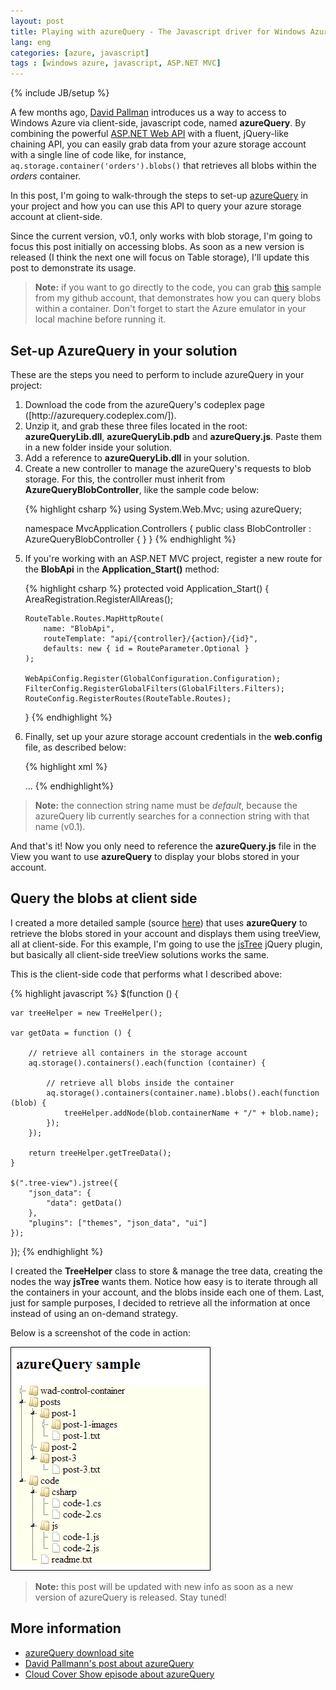 ```yaml
---
layout: post
title: Playing with azureQuery - The Javascript driver for Windows Azure
lang: eng
categories: [azure, javascript]
tags : [windows azure, javascript, ASP.NET MVC]
---
```


{% include JB/setup %}

A few months ago, [David Pallman](http://davidpallmann.blogspot.com.ar/2012/07/introducing-azurequery-javascript.html) introduces us a way to access to Windows Azure via client-side, javascript code, named **azureQuery**. By combining the powerful [ASP.NET Web API](http://www.asp.net/web-api) with a fluent, jQuery-like chaining API, you can easily grab data from your azure storage account with a single line of code like, for instance, `aq.storage.container('orders').blobs()` that retrieves all blobs within the *orders* container.

In this post, I'm going to walk-through the steps to set-up [azureQuery](http://azurequery.codeplex.com/) in your project and how you can use this API to query your azure storage account at client-side.

Since the current version, v0.1, only works with blob storage, I'm going to focus this post initially on accessing blobs. As soon as a new version is released (I think the next one will focus on Table storage), I'll update this post to demonstrate its usage.

> **Note:** if you want to go directly to the code, you can grab [this](https://github.com/nanovazquez/azure-query-sample) sample from my github account, that demonstrates how you can query blobs within a container. Don't forget to start the Azure emulator in your local machine before running it.

## Set-up AzureQuery in your solution

These are the steps you need to perform to include azureQuery in your project:

<ol>
    <li>
        Download the code from the azureQuery's codeplex page ([http://azurequery.codeplex.com/]). 
    </li>
    <li>
        Unzip it, and grab these three files located in the root: <strong>azureQueryLib.dll</strong>, <strong>azureQueryLib.pdb</strong> and <strong>azureQuery.js</strong>. Paste them in a new folder inside your solution.
    </li>
    <li>
        Add a reference to <strong>azureQueryLib.dll</strong> in your solution.
    </li>
    <li>
        Create a new controller to manage the azureQuery's requests to blob storage. For this, the controller must inherit from <strong>AzureQueryBlobController</strong>, like the sample code below:

{% highlight csharp %}
using System.Web.Mvc;
using azureQuery;

namespace MvcApplication.Controllers
{
    public class BlobController : AzureQueryBlobController { }
}
{% endhighlight %}
    </li>
    <li>
        If you're working with an ASP.NET MVC project, register a new route for the <strong>BlobApi</strong> in the <strong>Application_Start()</strong> method:

{% highlight csharp %}
protected void Application_Start()
{
    AreaRegistration.RegisterAllAreas();

    RouteTable.Routes.MapHttpRoute(
        name: "BlobApi",
        routeTemplate: "api/{controller}/{action}/{id}",
        defaults: new { id = RouteParameter.Optional }
    );

    WebApiConfig.Register(GlobalConfiguration.Configuration);
    FilterConfig.RegisterGlobalFilters(GlobalFilters.Filters);
    RouteConfig.RegisterRoutes(RouteTable.Routes);
}
{% endhighlight %}
    </li>
    <li>
        Finally, set up your azure storage account credentials in the <strong>web.config</strong> file, as described below:

{% highlight xml %}
<?xml version="1.0" encoding="utf-8"?>
<configuration>
  <connectionStrings>
    <!-- development connection string -->
    <add name="default" connectionString="UseDevelopmentStorage=true" />
    <!-- production connection string -->
    <!--<add name="default" connectionString="DefaultEndpointsProtocol=http;AccountName=[storage-account-name];AccountKey=[storage-account-key]"/>-->
  </connectionStrings>
  ...
</configuration>
{% endhighlight%}
    </li>
</ol>

> **Note:** the connection string name must be *default*, because the azureQuery lib currently searches for a connection string with that name (v0.1).

And that's it! Now you only need to reference the **azureQuery.js** file in the View you want to use **azureQuery** to display your blobs stored in your account.

## Query the blobs at client side

I created a more detailed sample (source [here](https://github.com/nanovazquez/azure-query-sample)) that uses **azureQuery** to retrieve the blobs stored in your account and displays them using treeView, all at client-side. For this example, I'm going to use the [jsTree](http://www.jstree.com/) jQuery plugin, but basically all client-side treeView solutions works the same.

This is the client-side code that performs what I described above:

{% highlight javascript %}
$(function () {

    var treeHelper = new TreeHelper();

    var getData = function () {

        // retrieve all containers in the storage account
        aq.storage().containers().each(function (container) {

            // retrieve all blobs inside the container
            aq.storage().containers(container.name).blobs().each(function (blob) {
                treeHelper.addNode(blob.containerName + "/" + blob.name);
            });
        });

        return treeHelper.getTreeData();
    }

    $(".tree-view").jstree({
        "json_data": {
            "data": getData()
        },
        "plugins": ["themes", "json_data", "ui"]
    });
});
{% endhighlight %}

I created the **TreeHelper** class to store & manage the tree data, creating the nodes the way **jsTree** wants them. Notice how easy is to iterate through all the containers in your account, and the blobs inside each one of them. Last, just for sample purposes, I decided to retrieve all the information at once instead of using an on-demand strategy. 

Below is a screenshot of the code in action:

![](https://github.com/nanovazquez/nanovazquez.github.com/raw/master/_posts/playing-with-azure-query/blob-storage-jstree.png)

> **Note:** this post will be updated with new info as soon as a new version of azureQuery is released. Stay tuned!

## More information

* [azureQuery download site](http://azurequery.codeplex.com/)
* [David Pallmann's post about azureQuery](http://davidpallmann.blogspot.com.ar/2012/07/introducing-azurequery-javascript.html)
* [Cloud Cover Show episode about azureQuery](http://channel9.msdn.com/Shows/Web+Camps+TV/David-Pallmann-Demonstrates-azureQuery)